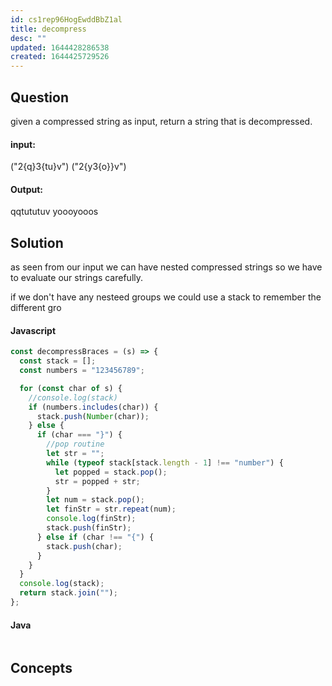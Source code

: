 ```yaml
---
id: cs1rep96HogEwddBbZ1al
title: decompress
desc: ""
updated: 1644428286538
created: 1644425729526
---
```


## Question

given a compressed string as input, return a string that is decompressed.

#### input:

("2{q}3{tu}v")
("2{y3{o}}v")

#### Output:

qqtututuv
yoooyooos

## Solution

as seen from our input we can have nested compressed strings so we have to evaluate our strings carefully.

if we don't have any nesteed groups we could use a stack to remember the different gro

#### Javascript

```javascript
const decompressBraces = (s) => {
  const stack = [];
  const numbers = "123456789";

  for (const char of s) {
    //console.log(stack)
    if (numbers.includes(char)) {
      stack.push(Number(char));
    } else {
      if (char === "}") {
        //pop routine
        let str = "";
        while (typeof stack[stack.length - 1] !== "number") {
          let popped = stack.pop();
          str = popped + str;
        }
        let num = stack.pop();
        let finStr = str.repeat(num);
        console.log(finStr);
        stack.push(finStr);
      } else if (char !== "{") {
        stack.push(char);
      }
    }
  }
  console.log(stack);
  return stack.join("");
};
```

#### Java

```java

```

## Concepts
